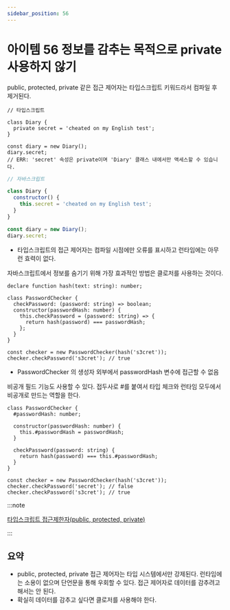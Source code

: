 ```yaml
---
sidebar_position: 56
---
```


# 아이템 56 정보를 감추는 목적으로 private 사용하지 않기

public, protected, private 같은 접근 제어자는 타입스크립트 키워드라서 컴파일 후 제거된다.

```tsx
// 타입스크립트

class Diary {
  private secret = 'cheated on my English test';
}

const diary = new Diary();
diary.secret;
// ERR: 'secret' 속성은 private이며 'Diary' 클래스 내에서만 액세스할 수 있습니다.
```

```jsx
// 자바스크립트

class Diary {
  constructor() {
    this.secret = 'cheated on my English test';
  }
}

const diary = new Diary();
diary.secret;
```

- 타입스크립트의 접근 제어자는 컴파일 시점에만 오류를 표시하고 런타임에는 아무런 효력이 없다.

자바스크립트에서 정보를 숨기기 위해 가장 효과적인 방법은 클로저를 사용하는 것이다.

```tsx
declare function hash(text: string): number;

class PasswordChecker {
  checkPassword: (password: string) => boolean;
  constructor(passwordHash: number) {
    this.checkPassword = (password: string) => {
      return hash(password) === passwordHash;
    };
  }
}

const checker = new PasswordChecker(hash('s3cret'));
checker.checkPassword('s3cret'); // true
```

- PasswordChecker 의 생성자 외부에서 passwordHash 변수에 접근할 수 없음

비공개 필드 기능도 사용할 수 있다. 접두사로 #를 붙여서 타입 체크와 런타임 모두에서 비공개로 만드는 역할을 한다.

```tsx
class PasswordChecker {
  #passwordHash: number;

  constructor(passwordHash: number) {
    this.#passwordHash = passwordHash;
  }

  checkPassword(password: string) {
    return hash(password) === this.#passwordHash;
  }
}

const checker = new PasswordChecker(hash('s3cret'));
checker.checkPassword('secret'); // false
checker.checkPassword('s3cret'); // true
```

:::note

[타입스크립트 접근제한자(public, protected, private)](https://www.howdy-mj.me/typescript/access-modifiers)

:::

## 요약

- public, protected, private 접근 제어자는 타입 시스템에서만 강제된다. 런타임에는 소용이 없으며 단언문을 통해 우회할 수 있다. 접근 제어자로 데이터를 감추려고 해서는 안 된다.
- 확실히 데이터를 감추고 싶다면 클로저를 사용해야 한다.
